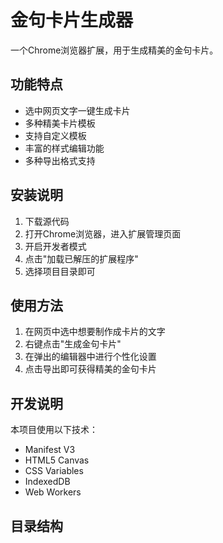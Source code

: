 # 金句卡片生成器

一个Chrome浏览器扩展，用于生成精美的金句卡片。

## 功能特点

- 选中网页文字一键生成卡片
- 多种精美卡片模板
- 支持自定义模板
- 丰富的样式编辑功能
- 多种导出格式支持

## 安装说明

1. 下载源代码
2. 打开Chrome浏览器，进入扩展管理页面
3. 开启开发者模式
4. 点击"加载已解压的扩展程序"
5. 选择项目目录即可

## 使用方法

1. 在网页中选中想要制作成卡片的文字
2. 右键点击"生成金句卡片"
3. 在弹出的编辑器中进行个性化设置
4. 点击导出即可获得精美的金句卡片

## 开发说明

本项目使用以下技术：

- Manifest V3
- HTML5 Canvas
- CSS Variables
- IndexedDB
- Web Workers

## 目录结构 